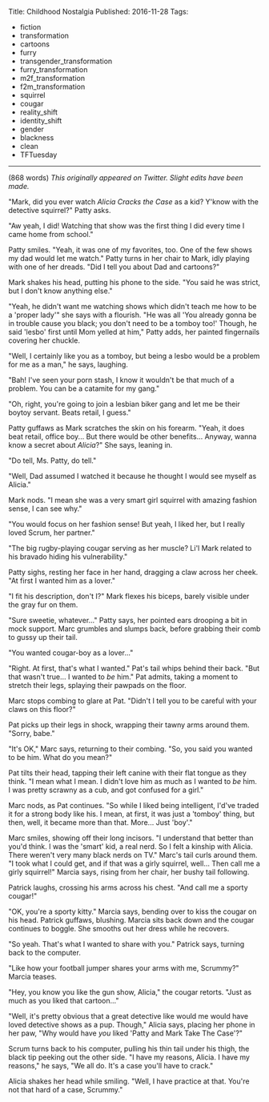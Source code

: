 Title: Childhood Nostalgia
Published: 2016-11-28
Tags:
  - fiction
  - transformation
  - cartoons
  - furry
  - transgender_transformation
  - furry_transformation
  - m2f_transformation
  - f2m_transformation
  - squirrel
  - cougar
  - reality_shift
  - identity_shift
  - gender
  - blackness
  - clean
  - TFTuesday
---

(868 words)
*This originally appeared on Twitter. Slight edits have been made.*

"Mark, did you ever watch *Alicia Cracks the Case* as a kid? Y'know with the detective
squirrel?" Patty asks.

"Aw yeah, I did! Watching that show was the first thing I did every time I came home from
school."

Patty smiles. "Yeah, it was one of my favorites, too. One of the few shows my dad would let me
watch." Patty turns in her chair to Mark, idly playing with one of her dreads. "Did I tell you
about Dad and cartoons?"

Mark shakes his head, putting his phone to the side. "You said he was strict, but I don't know
anything else."

"Yeah, he didn't want me watching shows which didn't teach me how to be a 'proper lady'" she
says with a flourish. "He was all 'You already gonna be in trouble cause you black; you don't
need to be a tomboy too!' Though, he said 'lesbo' first until Mom yelled at him," Patty adds,
her painted fingernails covering her chuckle.

"Well, I certainly like you as a tomboy, but being a lesbo would be a problem for me as a man,"
he says, laughing.

"Bah! I've seen your porn stash, I know it wouldn't be that much of a problem. You can be a
catamite for my gang."

"Oh, right, you're going to join a lesbian biker gang and let me be their boytoy servant. Beats
retail, I guess."

Patty guffaws as Mark scratches the skin on his forearm. "Yeah, it does beat retail,
office boy... But there would be other benefits... Anyway, wanna know a secret about *Alicia*?"
She says, leaning in.

"Do tell, Ms. Patty, do tell."

"Well, Dad assumed I watched it because he thought I would see myself as Alicia."

Mark nods. "I mean she was a very smart girl squirrel with amazing fashion sense, I can see
why."

"You would focus on her fashion sense! But yeah, I liked her, but I really loved Scrum, her
partner."

"The big rugby-playing cougar serving as her muscle? Li'l Mark related to his bravado hiding
his vulnerability."

Patty sighs, resting her face in her hand, dragging a claw across her cheek. "At first I wanted
him as a lover."

"I fit his description, don't I?" Mark flexes his biceps, barely visible under the gray fur on
them.

"Sure sweetie, whatever..." Patty says, her pointed ears drooping a bit in mock support. Marc
grumbles and slumps back, before grabbing their comb to gussy up their tail.

"You wanted cougar-boy as a lover..."

"Right. At first, that's what I wanted." Pat's tail whips behind their back. "But that wasn't
true... I wanted to *be* him." Pat admits, taking a moment to stretch their legs, splaying
their pawpads on the floor.

Marc stops combing to glare at Pat. "Didn't I tell you to be careful with your claws on this
floor?"

Pat picks up their legs in shock, wrapping their tawny arms around them. "Sorry, babe."

"It's OK," Marc says, returning to their combing. "So, you said you wanted to be him. What do
you mean?"

Pat tilts their head, tapping their left canine with their flat tongue as they think. "I mean
what I mean. I didn't love him as much as I wanted to *be* him. I was pretty scrawny as a cub,
and got confused for a girl."

Marc nods, as Pat continues. "So while I liked being intelligent, I'd've traded it for a
strong body like his. I mean, at first, it was just a 'tomboy' thing, but then, well, it
became more than that. More... Just 'boy'."

Marc smiles, showing off their long incisors. "I understand that better than you'd think. I
was the 'smart' kid, a real nerd. So I felt a kinship with Alicia. There weren't very many
black nerds on TV." Marc's tail curls around them. "I took what I could get, and if that was a
girly squirrel, well... Then call me a girly squirrel!" Marcia says, rising from her chair,
her bushy tail following.

Patrick laughs, crossing his arms across his chest. "And call me a sporty cougar!"

"OK, you're a sporty kitty." Marcia says, bending over to kiss the cougar on his head. Patrick
guffaws, blushing. Marcia sits back down and the cougar continues to boggle. She smooths out
her dress while he recovers.

"So yeah. That's what I wanted to share with you." Patrick says, turning back to the computer.

"Like how your football jumper shares your arms with me, Scrummy?" Marcia teases.

"Hey, you know you like the gun show, Alicia," the cougar retorts. "Just as much as you liked
that cartoon..."

"Well, it's pretty obvious that a great detective like would me would have loved detective
shows as a pup. Though," Alicia says, placing her phone in her paw, "Why would have *you*
liked 'Patty and Mark Take The Case'?"

Scrum turns back to his computer, pulling his thin tail under his thigh, the black tip peeking
out the other side. "I have my reasons, Alicia. I have my reasons," he says, "We all do. It's
a case you'll have to crack."

Alicia shakes her head while smiling. "Well, I have practice at that. You're not that hard of
a case, Scrummy."
